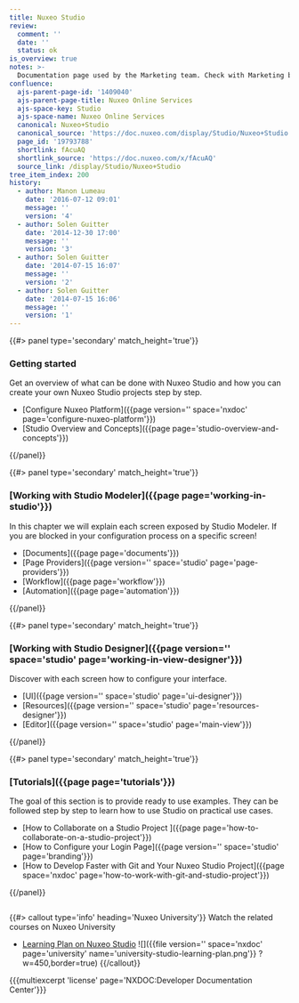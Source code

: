 ```yaml
---
title: Nuxeo Studio
review:
  comment: ''
  date: ''
  status: ok
is_overview: true
notes: >-
  Documentation page used by the Marketing team. Check with Marketing before deleting or moving.
confluence:
  ajs-parent-page-id: '1409040'
  ajs-parent-page-title: Nuxeo Online Services
  ajs-space-key: Studio
  ajs-space-name: Nuxeo Online Services
  canonical: Nuxeo+Studio
  canonical_source: 'https://doc.nuxeo.com/display/Studio/Nuxeo+Studio'
  page_id: '19793788'
  shortlink: fAcuAQ
  shortlink_source: 'https://doc.nuxeo.com/x/fAcuAQ'
  source_link: /display/Studio/Nuxeo+Studio
tree_item_index: 200
history:
  - author: Manon Lumeau
    date: '2016-07-12 09:01'
    message: ''
    version: '4'
  - author: Solen Guitter
    date: '2014-12-30 17:00'
    message: ''
    version: '3'
  - author: Solen Guitter
    date: '2014-07-15 16:07'
    message: ''
    version: '2'
  - author: Solen Guitter
    date: '2014-07-15 16:06'
    message: ''
    version: '1'
---
```


<div class="row" data-equalizer data-equalize-on="medium"><div class="column medium-6">{{#> panel type='secondary' match_height='true'}}

### Getting started

Get an overview of what can be done with Nuxeo Studio and how you can create your own Nuxeo Studio projects step by step.

- [Configure Nuxeo Platform]({{page version='' space='nxdoc' page='configure-nuxeo-platform'}})
- [Studio Overview and Concepts]({{page page='studio-overview-and-concepts'}})

{{/panel}}</div><div class="column medium-6">{{#> panel type='secondary' match_height='true'}}

### [Working with Studio Modeler]({{page page='working-in-studio'}})

In this chapter we will explain each screen exposed by Studio Modeler. If you are blocked in your configuration process on a specific screen!

- [Documents]({{page page='documents'}})
- [Page Providers]({{page version='' space='studio' page='page-providers'}})
- [Workflow]({{page page='workflow'}})
- [Automation]({{page page='automation'}})

{{/panel}}</div></div><div class="row" data-equalizer data-equalize-on="medium"><div class="column medium-6">{{#> panel type='secondary' match_height='true'}}

### [Working with Studio Designer]({{page version='' space='studio' page='working-in-view-designer'}})

Discover with each screen how to configure your interface.

- [UI]({{page version='' space='studio' page='ui-designer'}})
- [Resources]({{page version='' space='studio' page='resources-designer'}})
- [Editor]({{page version='' space='studio' page='main-view'}})

{{/panel}}</div><div class="column medium-6">{{#> panel type='secondary' match_height='true'}}

### [Tutorials]({{page page='tutorials'}})

The goal of this section is to provide ready to use examples. They can be followed step by step to learn how to use Studio on practical use cases.

- [How to Collaborate on a Studio Project ]({{page page='how-to-collaborate-on-a-studio-project'}})
- [How to Configure your Login Page]({{page version='' space='studio' page='branding'}})
- [How to Develop Faster with Git and Your Nuxeo Studio Project]({{page space='nxdoc' page='how-to-work-with-git-and-studio-project'}})

{{/panel}}</div></div>

{{#> callout type='info' heading='Nuxeo University'}}
Watch the related courses on Nuxeo University

- [Learning Plan on Nuxeo Studio](https://university.nuxeo.com/learn/public/learning_plan/view/5/nuxeo-studio-foundations)
  ![]({{file version='' space='nxdoc' page='university' name='university-studio-learning-plan.png'}} ?w=450,border=true)
  {{/callout}}

{{{multiexcerpt 'license' page='NXDOC:Developer Documentation Center'}}}
